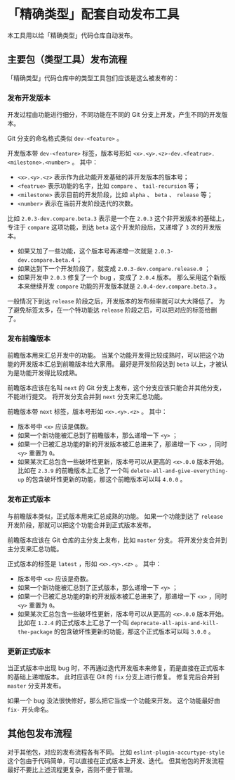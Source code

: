 # 「精确类型」配套自动发布工具

本工具用以给「精确类型」代码仓库自动发布。

## 主要包（类型工具）发布流程

「精确类型」代码仓库中的类型工具包们应该是这么被发布的：

### 发布开发版本

开发过程由功能进行细分，不同功能在不同的 Git 分支上开发，产生不同的开发版本。

Git 分支的命名格式类似 `dev-<feature>` 。

开发版本带 `dev-<feature>` 标签，版本号形如 `<x>.<y>.<z>-dev.<featrue>.<milestone>.<number>` 。
其中：

- `<x>.<y>.<z>` 表示作为此功能开发基础的非开发版本的版本号；
- `<featrue>` 表示功能的名字，比如 `compare` 、 `tail-recursion` 等；
- `<milestone>` 表示目前的开发阶段，比如 `alpha` 、 `beta` 、 `release` 等；
- `<number>` 表示在当前开发阶段迭代的次数。

比如 `2.0.3-dev.compare.beta.3` 表示是一个在 `2.0.3` 这个非开发版本的基础上，专注于 `compare` 这项功能，到达 `beta` 这个开发阶段后，又递增了 `3` 次的开发版本。

- 如果又加了一些功能，这个版本号再递增一次就是 `2.0.3-dev.compare.beta.4` ；
- 如果达到下一个开发阶段了，就变成 `2.0.3-dev.compare.release.0` ；
- 如果开发中 `2.0.3` 修复了一个 bug ，变成了 `2.0.4` 版本。
  那么采用这个新版本来继续开发 `compare` 功能的开发版本就是 `2.0.4-dev.compare.beta.3` 。

一般情况下到达 `release` 阶段之后，开发版本的发布频率就可以大大降低了。
为了避免标签太多，在一个特功能达 `release` 阶段之后，可以把对应的标签给删了。

### 发布前瞻版本

前瞻版本用来汇总开发中的功能。
当某个功能开发得比较成熟时，可以把这个功能的开发版本汇总到前瞻版本给大家用。
最好是开发阶段达到 `beta` 以上，才被认为是功能开发得比较成熟。

前瞻版本应该在名叫 `next` 的 Git 分支上发布，这个分支应该只能合并其他分支，不能进行提交。
将开发分支合并到 `next` 分支来汇总功能。

前瞻版本带 `next` 标签，版本号形如 `<x>.<y>.<z>` 。
其中：

- 版本号中 `<x>` 应该是偶数。
- 如果一个新功能被汇总到了前瞻版本，那么递增一下 `<y>` ；
- 如果一个已被汇总功能的新的开发版本被汇总进来了，那递增一下 `<x>` ，同时 `<y>` 重置为 `0`。
- 如果某次汇总包含一些破坏性更新，版本号可以从更高的 `<x>.0.0` 版本开始。
  比如在 `2.3.9` 的前瞻版本上汇总了一个叫 `delete-all-and-give-everything-up` 的包含破坏性更新的功能，那这个前瞻版本可以叫 `4.0.0` 。

### 发布正式版本

与前瞻版本类似，正式版本用来汇总成熟的功能。
如果一个功能到达了 `release` 开发阶段，那就可以把这个功能合并到正式版本发布。

前瞻版本应该在 Git 仓库的主分支上发布，比如 `master` 分支。
将开发分支合并到主分支来汇总功能。

正式版本的标签是 `latest` ，形如 `<x>.<y>.<z>` 。
其中：

- 版本号中 `<x>` 应该是奇数。
- 如果一个新功能被汇总到了正式版本，那么递增一下 `<y>` ；
- 如果一个已被汇总功能的新的开发版本被汇总进来了，那递增一下 `<x>` ，同时 `<y>` 重置为 `0`。
- 如果某次汇总包含一些破坏性更新，版本号可以从更高的 `<x>.0.0` 版本开始。
  比如在 `1.2.4` 的正式版本上汇总了一个叫 `deprecate-all-apis-and-kill-the-package` 的包含破坏性更新的功能，那这个正式版本可以叫 `3.0.0` 。

### 更新正式版本

当正式版本中出现 bug 时，不再通过迭代开发版本来修复，而是直接在正式版本的基础上递增版本。
此时应该在 Git 的 `fix` 分支上进行修复。
修复完后合并到 `master` 分支并发布。

如果一个 bug 没法很快修好，那么把它当成一个功能来开发。
这个功能最好由 `fix-` 开头命名。

## 其他包发布流程

对于其他包，对应的发布流程各有不同。
比如 `eslint-plugin-accurtype-style` 这个包由于代码简单，可以直接在正式版本上开发、迭代。
但其他包的开发流程最好不要比上述流程更复杂，否则不便于管理。
